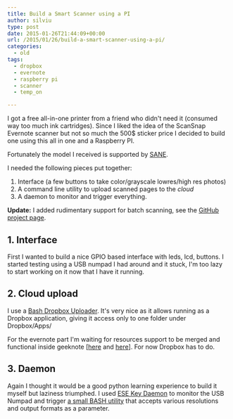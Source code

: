 ```yaml
---
title: Build a Smart Scanner using a PI
author: silviu
type: post
date: 2015-01-26T21:44:09+00:00
url: /2015/01/26/build-a-smart-scanner-using-a-pi/
categories:
  - old
tags:
  - dropbox
  - evernote
  - raspberry pi
  - scanner
  - temp_on

---
```

I got a free all-in-one printer from a friend who didn't need it (consumed way too much ink cartridges). Since I liked the idea of the ScanSnap Evernote scanner but not so much the 500$ sticker price I decided to build one using this all in one and a Raspberry PI.

Fortunately the model I received is supported by [SANE][1].

I needed the following pieces put together:

  1. Interface (a few buttons to take color/grayscale lowres/high res photos)
  2. A command line utility to upload scanned pages to the _cloud_
  3. A daemon to monitor and trigger everything.

**Update:** I added rudimentary support for batch scanning, see the [GitHub project page][2].

## 1. Interface

First I wanted to build a nice GPIO based interface with leds, lcd, buttons. I started testing using a USB numpad I had around and it stuck, I'm too lazy to start working on it now that I have it running.

## 2. Cloud upload

I use a [Bash Dropbox Uploader][3]. It's very nice as it allows running as a Dropbox application, giving it access only to one folder under Dropbox/Apps/

For the evernote part I'm waiting for resources support to be merged and functional inside geeknote [[here][4] and [here][5]]. For now Dropbox has to do.

## 3. Daemon

Again I thought it would be a good python learning experience to build it myself but laziness triumphed. I used [ESE Key Daemon][6] to monitor the USB Numpad and trigger [a small BASH utility][2] that accepts various resolutions and output formats as a parameter.

 [1]: http://www.sane-project.org/
 [2]: https://github.com/filviu/pi-cloud-scanner
 [3]: https://github.com/andreafabrizi/Dropbox-Uploader
 [4]: https://github.com/VitaliyRodnenko/geeknote/issues/95
 [5]: https://github.com/VitaliyRodnenko/geeknote/pull/113
 [6]: https://sites.google.com/site/blabdupp/esekeyd